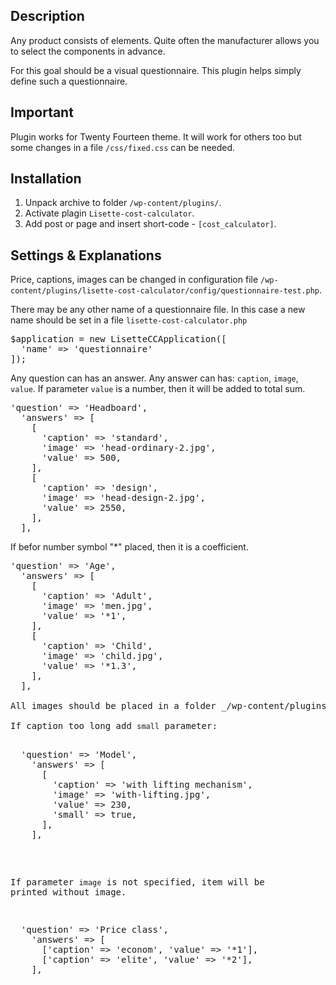 Description
---------
Any product consists of elements. 
Quite often the manufacturer allows you to select the components in advance. 

For this goal should be a visual questionnaire. 
This plugin helps simply define such a questionnaire. 

Important
---------
Plugin works for Twenty Fourteen theme. It will work for others too but
some changes in a file <code>/css/fixed.css</code> can be needed.

Installation
---------

1. Unpack archive to folder <code>/wp-content/plugins/</code>.
2. Activate plagin <code>Lisette-cost-calculator</code>.
3. Add post or page and insert short-code - <code>[cost_calculator]</code>.

Settings & Explanations
---------

Price, captions, images can be changed in configuration file 
<code>/wp-content/plugins/lisette-cost-calculator/config/questionnaire-test.php</code>.
   
There may be any other name of a questionnaire file. In this case a new name should be set in a file
<code>lisette-cost-calculator.php</code>

<pre>
$application = new LisetteCCApplication([
  'name' => 'questionnaire'
]);
</pre>
   
Any question can has an answer. Any answer can has: <code>caption</code>, <code>image</code>, <code>value</code>. 
If parameter <code>value</code> is a number, then it will be added to total sum.

<pre>
'question' => 'Headboard', 
  'answers' => [
    [
      'caption' => 'standard',
      'image' => 'head-ordinary-2.jpg',
      'value' => 500,
    ],
    [
      'caption' => 'design',
      'image' => 'head-design-2.jpg',
      'value' => 2550,
    ],
  ],
</pre>

If befor number symbol "*" placed, then it is a coefficient.

<pre>
'question' => 'Age',
  'answers' => [
    [
      'caption' => 'Adult', 
      'image' => 'men.jpg', 
      'value' => '*1',
    ],
    [
      'caption' => 'Child', 
      'image' => 'child.jpg', 
      'value' => '*1.3',
    ],
  ],

All images should be placed in a folder _/wp-content/plugins/lisette-cost-calculator/img/_.

If caption too long add <code>small</code> parameter:

<pre>
  'question' => 'Model',
    'answers' => [
      [
        'caption' => 'with lifting mechanism', 
        'image' => 'with-lifting.jpg', 
        'value' => 230, 
        'small' => true,
      ],
    ],
</pre>

If parameter <code>image</code> is not specified, item will be printed without image.

<pre>
  'question' => 'Price class',
    'answers' => [
      ['caption' => 'econom', 'value' => '*1'],
      ['caption' => 'elite', 'value' => '*2'],
    ],
</pre>
